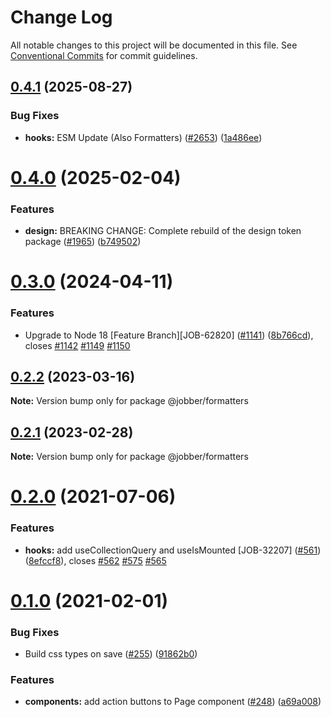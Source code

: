 # Change Log

All notable changes to this project will be documented in this file.
See [Conventional Commits](https://conventionalcommits.org) for commit guidelines.

## [0.4.1](https://github.com/GetJobber/atlantis/compare/@jobber/formatters@0.4.0...@jobber/formatters@0.4.1) (2025-08-27)


### Bug Fixes

* **hooks:** ESM Update (Also Formatters) ([#2653](https://github.com/GetJobber/atlantis/issues/2653)) ([1a486ee](https://github.com/GetJobber/atlantis/commit/1a486eed319a1c6eda2da79e43f8d3ad1ca06020))





# [0.4.0](https://github.com/GetJobber/atlantis/compare/@jobber/formatters@0.3.0...@jobber/formatters@0.4.0) (2025-02-04)


### Features

* **design:** BREAKING CHANGE: Complete rebuild of the design token package ([#1965](https://github.com/GetJobber/atlantis/issues/1965)) ([b749502](https://github.com/GetJobber/atlantis/commit/b749502e347a4e14a1c5fcfdbc3114f54bb616f1))





# [0.3.0](https://github.com/GetJobber/atlantis/compare/@jobber/formatters@0.2.2...@jobber/formatters@0.3.0) (2024-04-11)


### Features

* Upgrade to Node 18 [Feature Branch][JOB-62820] ([#1141](https://github.com/GetJobber/atlantis/issues/1141)) ([8b766cd](https://github.com/GetJobber/atlantis/commit/8b766cd1ebb215610ff3b0babe5d1f05540872b6)), closes [#1142](https://github.com/GetJobber/atlantis/issues/1142) [#1149](https://github.com/GetJobber/atlantis/issues/1149) [#1150](https://github.com/GetJobber/atlantis/issues/1150)





## [0.2.2](https://github.com/GetJobber/atlantis/compare/@jobber/formatters@0.2.1...@jobber/formatters@0.2.2) (2023-03-16)

**Note:** Version bump only for package @jobber/formatters





## [0.2.1](https://github.com/GetJobber/atlantis/compare/@jobber/formatters@0.2.0...@jobber/formatters@0.2.1) (2023-02-28)

**Note:** Version bump only for package @jobber/formatters





# [0.2.0](https://github.com/GetJobber/atlantis/compare/@jobber/formatters@0.1.0...@jobber/formatters@0.2.0) (2021-07-06)


### Features

* **hooks:** add useCollectionQuery and useIsMounted [JOB-32207] ([#561](https://github.com/GetJobber/atlantis/issues/561)) ([8efccf8](https://github.com/GetJobber/atlantis/commit/8efccf8398f6e1d9278248ca4ec40327d11f9782)), closes [#562](https://github.com/GetJobber/atlantis/issues/562) [#575](https://github.com/GetJobber/atlantis/issues/575) [#565](https://github.com/GetJobber/atlantis/issues/565)





# [0.1.0](https://github.com/GetJobber/atlantis/compare/@jobber/formatters@0.0.4...@jobber/formatters@0.1.0) (2021-02-01)


### Bug Fixes

* Build css types on save ([#255](https://github.com/GetJobber/atlantis/issues/255)) ([91862b0](https://github.com/GetJobber/atlantis/commit/91862b007a006c42a22d39389639c0598efc19c5))


### Features

* **components:** add action buttons to Page component  ([#248](https://github.com/GetJobber/atlantis/issues/248)) ([a69a008](https://github.com/GetJobber/atlantis/commit/a69a0089bd66652a617140d9d5fc312d9060cb07))

